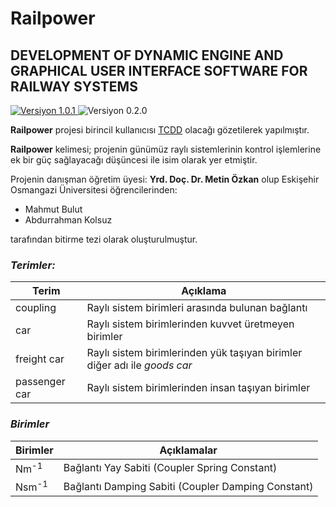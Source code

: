 # Railpower
## DEVELOPMENT OF DYNAMIC ENGINE AND GRAPHICAL USER INTERFACE SOFTWARE FOR RAILWAY SYSTEMS

<a href="https://bitbucket.org/railpower/railpower/downloads/librailpower-v1.0.1.zip" download="librailpower-v1.0.1.zip" title="librailpower-v1.0.1.zip">
    <img src="http://img.shields.io/badge/RUNTIME_VERSİYON-1.0.1-blue.svg" alt="Versiyon 1.0.1">
</a>

<img src="http://img.shields.io/badge/DOKÜMANTASYON_VERSİYON-0.2.0-red.svg" alt="Versiyon 0.2.0">

**Railpower** projesi birincil kullanıcısı [TCDD](http://www.tcdd.gov.tr/) olacağı gözetilerek yapılmıştır.

**Railpower** kelimesi; projenin günümüz raylı sistemlerinin kontrol işlemlerine ek bir güç sağlayacağı düşüncesi ile isim olarak yer etmiştir.

Projenin danışman öğretim üyesi:
**Yrd. Doç. Dr. Metin Özkan** olup Eskişehir Osmangazi Üniversitesi öğrencilerinden:

* Mahmut Bulut
* Abdurrahman Kolsuz

tarafından bitirme tezi olarak oluşturulmuştur.

### *Terimler:*

| Terim | Açıklama |
| -- | -- |
| coupling | Raylı sistem birimleri arasında bulunan bağlantı |
| car | Raylı sistem birimlerinden kuvvet üretmeyen birimler |
| freight car | Raylı sistem birimlerinden yük taşıyan birimler diğer adı ile *goods car* |
| passenger car | Raylı sistem birimlerinden insan taşıyan birimler |

### *Birimler*

| Birimler | Açıklamalar |
| -- | -- |
|Nm<sup>-1</sup>|Bağlantı Yay Sabiti (Coupler Spring Constant)|
|Nsm<sup>-1</sup>|Bağlantı Damping Sabiti (Coupler Damping Constant)|
